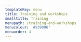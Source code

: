 ```yaml
---
templateKey: menu
title: Training and workshops
smalltitle: Training
menupath: /training-and-workshops
menucolour: '#939006'
menuorder: 4
---
```


